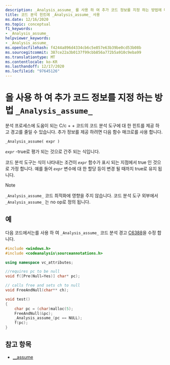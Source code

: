 ```yaml
---
description: _Analysis_assume_ 를 사용 하 여 추가 코드 정보를 지정 하는 방법에 대해 자세히 알아보세요.
title: 코드 분석 힌트에 _Analysis_assume_ 사용
ms.date: 12/16/2020
ms.topic: conceptual
f1_keywords:
- _Analysis_assume_
helpviewer_keywords:
- _Analysis_assume_
ms.openlocfilehash: f4244a896d4334cb6c5e857e63b39be0cd53b08b
ms.sourcegitcommit: 387ce22a3b0137f99cbb856a772b5a910c9eba99
ms.translationtype: MT
ms.contentlocale: ko-KR
ms.lasthandoff: 12/17/2020
ms.locfileid: "97645126"
---
```

# <a name="how-to-specify-additional-code-information-by-using-_analysis_assume_"></a>을 사용 하 여 추가 코드 정보를 지정 하는 방법 `_Analysis_assume_`

분석 프로세스에 도움이 되는 C/c + + 코드의 코드 분석 도구에 대 한 힌트를 제공 하 고 경고를 줄일 수 있습니다. 추가 정보를 제공 하려면 다음 함수 매크로를 사용 합니다.

`_Analysis_assume( expr )`

*`expr`* -true로 평가 되는 것으로 간주 되는 식입니다.

코드 분석 도구는 식이 나타내는 조건이 *`expr`* 함수가 표시 되는 지점에서 true 인 것으로 가정 합니다. 예를 들어 *`expr`* 변수에 대 한 할당 등이 변경 될 때까지 true로 유지 됩니다.

> [!NOTE]
> `_Analysis_assume_` 코드 최적화에 영향을 주지 않습니다. 코드 분석 도구 외부에서 `_Analysis_assume_` 는 no op로 정의 됩니다.

## <a name="example"></a>예

다음 코드에서는를 사용 하 여 `_Analysis_assume_` 코드 분석 경고 [C6388](../code-quality/c6388.md)을 수정 합니다.

```cpp
#include <windows.h>
#include <codeanalysis\sourceannotations.h>

using namespace vc_attributes;

//requires pc to be null
void f([Pre(Null=Yes)] char* pc);

// calls free and sets ch to null
void FreeAndNull(char** ch);

void test()
{
    char pc = (char)malloc(5);
    FreeAndNull(&pc);
    _Analysis_assume_(pc == NULL);
    f(pc);
}
```

## <a name="see-also"></a>참고 항목

- [__assume](../intrinsics/assume.md)
